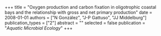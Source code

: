 +++
title = "Oxygen production and carbon fixation in oligotrophic coastal bays and the relationship with gross and net primary production"
date = 2008-01-01
authors = ["N González", "J-P Gattuso", "JJ Middelburg"]
publication_types = ["2"]
abstract = ""
selected = false
publication = "*Aquatic Microbial Ecology*"
+++

